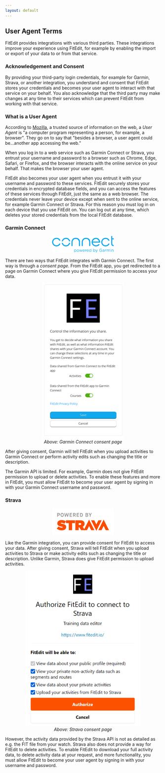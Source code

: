 ```yaml
---
layout: default
---
```


<main>

<section class="section">
  <h2>User Agent Terms</h2>

  <p><span class="brand">Fit<span class="brand-suffix">Edit</span></span> provides integrations with various third parties. These integrations improve your experience using FitEdit, for example by enabling the import or export of your data to or from that service.</p>

  <h3>Acknowledgement and Consent</h3>

  <p>By providing your third-party login credentials, for example for Garmin, Strava, or another integration, you understand and consent that FitEdit stores your credentials and becomes your user agent to interact with that service on your behalf. You also acknowledge that the third party may make changes at any time to their services which can prevent FitEdit from working with that service.
  </p>

  <h3>What is a User Agent</h3>
  <p>
    According to <a href="https://developer.mozilla.org/en-US/docs/Glossary/User_agent">Mozilla</a>, a trusted source of information on the web, a <i>User Agent</i> is "a computer program representing a person, for example, a browser". They go on to say that "besides a browser, a user agent could be...another app accessing the web."
  </p>

  <p>
    When you log in to a web service such as Garmin Connect or Strava, you entrust your username and password to a browser such as Chrome, Edge, Safari, or Firefox, and the browser interacts with the online service on your behalf. That makes the browser your user agent.
  </p>


  <p>
    FitEdit also becomes your user agent when you entrust it with your username and password to these services. FitEdit securely stores your credentials in encrypted database fields, and you can access the features of these services through FitEdit, just the same as a web browser. The credentials never leave your device except when sent to the online service, for example Garmin Connect or Strava. For this reason you must log in on each device that you use FitEdit on. You can log out at any time, which deletes your stored credentials from the local FitEdit database.
  </p>

  <h3>Garmin Connect</h3>

  <p align="center">
    <img src="garmin_connect_blue.png" width="200"/>
  </p>

  <p>
    There are two ways that FitEdit integrates with Garmin Connect. The first way is through a <i>consent page</i>. From the FitEdit app, you get redirected to a page on Garmin Connect where you give FitEdit permission to access your data.
  </p>

  <p align="center">
    <img src="garmin_connect_consent.png" height="500"/>
    <br/>
    <i>Above: Garmin Connect consent page</i>
  </p>

  <p>
    After giving consent, Garmin will tell FitEdit when you upload activities to Garmin Connect or perform activity edits such as changing the title or description. 
  </p>

  <p>
    The Garmin API is limited. For example, Garmin does not give FitEdit permission to upload or delete activities. To enable these features and more in FitEdit, you must allow FitEdit to become your user agent by signing in with your Garmin Connect username and password.
  </p>

  <h3>Strava</h3>

  <p align="center">
    <img src="powered_by_strava.png" widht="200">
  </p>

  <p>
    Like the Garmin integration, you can provide consent for FitEdit to access your data. After giving consent, Strava will tell FitEdit when you upload activities to Strava or make activity edits such as changing the title or description. Unlike Garmin, Strava does give FitEdit permission to upload activities.
  </p>

  <p align="center">
    <img src="strava_consent.png" height="500"/>
    <br/>
    <i>Above: Strava consent page</i>
  </p>

  <p>
    However, the activity data provided by the Strava API is not as detailed as e.g. the FIT file from your watch. Strava also does not provide a way for FitEdit to delete activities. To enable FitEdit to download your full activity data, to delete activity data at your request, and more functionality, you must allow FitEdit to become your user agent by signing in with your username and password.
  </p>

</section>
<main>
